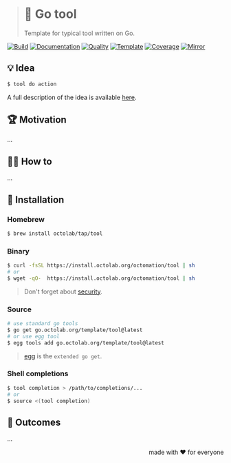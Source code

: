 > # 🧩 Go tool
>
> Template for typical tool written on Go.

[![Build][build.icon]][build.page]
[![Documentation][docs.icon]][docs.page]
[![Quality][quality.icon]][quality.page]
[![Template][template.icon]][template.page]
[![Coverage][coverage.icon]][coverage.page]
[![Mirror][mirror.icon]][mirror.page]

## 💡 Idea

```bash
$ tool do action
```

A full description of the idea is available [here][design.page].

## 🏆 Motivation

...

## 🤼‍♂️ How to

...

## 🧩 Installation

### Homebrew

```bash
$ brew install octolab/tap/tool
```

### Binary

```bash
$ curl -fsSL https://install.octolab.org/octomation/tool | sh
# or
$ wget -qO-  https://install.octolab.org/octomation/tool | sh
```

> Don't forget about [security](https://www.idontplaydarts.com/2016/04/detecting-curl-pipe-bash-server-side/).

### Source

```bash
# use standard go tools
$ go get go.octolab.org/template/tool@latest
# or use egg tool
$ egg tools add go.octolab.org/template/tool@latest
```

> [egg][] is the `extended go get`.

### Shell completions

```bash
$ tool completion > /path/to/completions/...
# or
$ source <(tool completion)
```

## 🤲 Outcomes

...

<p align="right">made with ❤️ for everyone</p>

[awesome.icon]:     https://awesome.re/mentioned-badge.svg
[build.page]:       https://github.com/octomation/go-tool/actions/workflows/ci.yml
[build.icon]:       https://github.com/octomation/go-tool/actions/workflows/ci.yml/badge.svg
[coverage.page]:    https://codeclimate.com/github/octomation/go-tool/test_coverage
[coverage.icon]:    https://api.codeclimate.com/v1/badges/8491ba0aada439d2df0c/test_coverage
[design.page]:      https://www.notion.so/33715348cc114ea79dd350a25d16e0b0
[docs.page]:        https://pkg.go.dev/go.octolab.org/template/tool
[docs.icon]:        https://img.shields.io/badge/docs-pkg.go.dev-blue
[mirror.page]:      https://bitbucket.org/kamilsk/go-tool
[mirror.icon]:      https://img.shields.io/badge/mirror-bitbucket-blue
[promo.page]:       https://github.com/octomation/go-tool
[quality.page]:     https://goreportcard.com/report/go.octolab.org/template/tool
[quality.icon]:     https://goreportcard.com/badge/go.octolab.org/template/tool
[template.page]:    https://github.com/octomation/go-tool
[template.icon]:    https://img.shields.io/badge/template-go--tool-blue

[egg]:              https://github.com/kamilsk/egg
